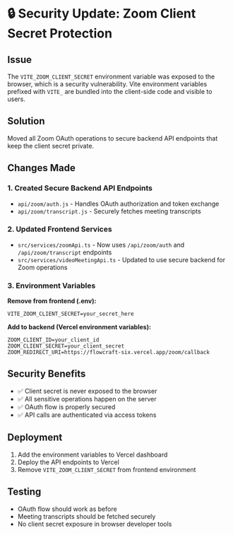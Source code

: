 # 🔒 Security Update: Zoom Client Secret Protection

## Issue
The `VITE_ZOOM_CLIENT_SECRET` environment variable was exposed to the browser, which is a security vulnerability. Vite environment variables prefixed with `VITE_` are bundled into the client-side code and visible to users.

## Solution
Moved all Zoom OAuth operations to secure backend API endpoints that keep the client secret private.

## Changes Made

### 1. Created Secure Backend API Endpoints
- `api/zoom/auth.js` - Handles OAuth authorization and token exchange
- `api/zoom/transcript.js` - Securely fetches meeting transcripts

### 2. Updated Frontend Services
- `src/services/zoomApi.ts` - Now uses `/api/zoom/auth` and `/api/zoom/transcript` endpoints
- `src/services/videoMeetingApi.ts` - Updated to use secure backend for Zoom operations

### 3. Environment Variables
**Remove from frontend (.env):**
```
VITE_ZOOM_CLIENT_SECRET=your_secret_here
```

**Add to backend (Vercel environment variables):**
```
ZOOM_CLIENT_ID=your_client_id
ZOOM_CLIENT_SECRET=your_client_secret
ZOOM_REDIRECT_URI=https://flowcraft-six.vercel.app/zoom/callback
```

## Security Benefits
- ✅ Client secret is never exposed to the browser
- ✅ All sensitive operations happen on the server
- ✅ OAuth flow is properly secured
- ✅ API calls are authenticated via access tokens

## Deployment
1. Add the environment variables to Vercel dashboard
2. Deploy the API endpoints to Vercel
3. Remove `VITE_ZOOM_CLIENT_SECRET` from frontend environment

## Testing
- OAuth flow should work as before
- Meeting transcripts should be fetched securely
- No client secret exposure in browser developer tools 
